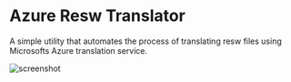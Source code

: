 # Azure Resw Translator

A simple utility that automates the process of translating resw files using Microsofts Azure translation service.

![screenshot](https://github.com/DHancock/AzureReswTranslator/assets/28826959/cc153a5b-8e1e-4c68-97bc-59d04d522b7f)
